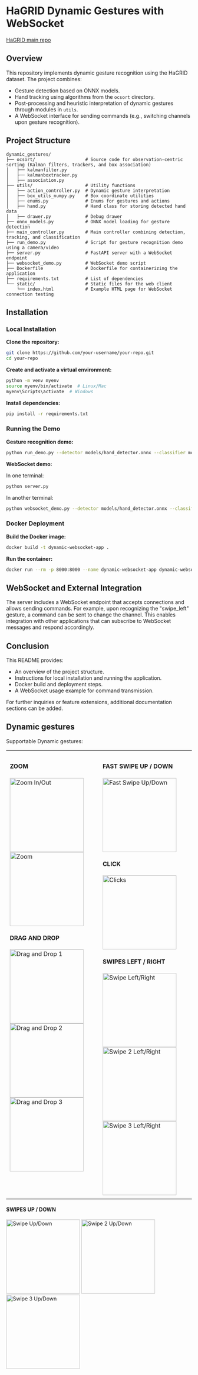 # HaGRID Dynamic Gestures with WebSocket

[HaGRID main repo](https://github.com/hukenovs/hagrid)

## Overview

This repository implements dynamic gesture recognition using the HaGRID dataset. The project combines:
- Gesture detection based on ONNX models.
- Hand tracking using algorithms from the `ocsort` directory.
- Post-processing and heuristic interpretation of dynamic gestures through modules in `utils`.
- A WebSocket interface for sending commands (e.g., switching channels upon gesture recognition).

## Project Structure

```
dynamic_gestures/
├── ocsort/                   # Source code for observation-centric sorting (Kalman filters, trackers, and box association)
│   ├── kalmanfilter.py       
│   ├── kalmanboxtracker.py   
│   ├── association.py        
├── utils/                    # Utility functions
│   ├── action_controller.py  # Dynamic gesture interpretation
│   ├── box_utils_numpy.py    # Box coordinate utilities
│   ├── enums.py              # Enums for gestures and actions
│   ├── hand.py               # Hand class for storing detected hand data
│   ├── drawer.py             # Debug drawer
├── onnx_models.py            # ONNX model loading for gesture detection
├── main_controller.py        # Main controller combining detection, tracking, and classification
├── run_demo.py               # Script for gesture recognition demo using a camera/video
├── server.py                 # FastAPI server with a WebSocket endpoint
├── websocket_demo.py         # WebSocket demo script
├── Dockerfile                # Dockerfile for containerizing the application
├── requirements.txt          # List of dependencies
└── static/                   # Static files for the web client
    └── index.html            # Example HTML page for WebSocket connection testing
```

## Installation

### Local Installation

**Clone the repository:**

   ```bash
   git clone https://github.com/your-username/your-repo.git
   cd your-repo
   ```

**Create and activate a virtual environment:**

   ```bash
   python -m venv myenv
   source myenv/bin/activate  # Linux/Mac
   myenv\Scripts\activate  # Windows
   ```

**Install dependencies:**

   ```bash
   pip install -r requirements.txt
   ```

### Running the Demo

**Gesture recognition demo:**

   ```bash
   python run_demo.py --detector models/hand_detector.onnx --classifier models/crops_classifier.onnx --debug
   ```

**WebSocket demo:**

   In one terminal:
   ```bash
   python server.py
   ```
   In another terminal:
   ```bash
   python websocket_demo.py --detector models/hand_detector.onnx --classifier models/crops_classifier.onnx --debug
   ```

### Docker Deployment

**Build the Docker image:**

   ```bash
   docker build -t dynamic-websocket-app .
   ```

**Run the container:**

   ```bash
   docker run --rm -p 8000:8000 --name dynamic-websocket-app dynamic-websocket-app
   ```

## WebSocket and External Integration

The server includes a WebSocket endpoint that accepts connections and allows sending commands. For example, upon recognizing the "swipe_left" gesture, a command can be sent to change the channel. This enables integration with other applications that can subscribe to WebSocket messages and respond accordingly.

## Conclusion

This README provides:
- An overview of the project structure.
- Instructions for local installation and running the application.
- Docker build and deployment steps.
- A WebSocket usage example for command transmission.

For further inquiries or feature extensions, additional documentation sections can be added.


## Dynamic gestures
Supportable Dynamic gestures:

<table style="width: 100%; table-layout: fixed;">
  <tr>
    <td valign="top" style="padding: 10px; text-align: left; min-height: 600px;">
      <h4 style="text-align: left;">ZOOM</h4>
      <div style="text-align: left;">
        <img src="images/zoom_in_out.gif" height="200" alt="Zoom In/Out">
        <img src="images/zoom.gif" height="200" alt="Zoom">
      </div>
      <h4 style="text-align: left;">DRAG AND DROP</h4>
      <div style="text-align: left;">
        <img src="images/dndv1.gif" height="200" alt="Drag and Drop 1">
        <img src="images/dndv2.gif" height="200" alt="Drag and Drop 2">
        <img src="images/dndv3.gif" height="200" alt="Drag and Drop 3">
      </div>
    </td>
    <td valign="top" style="padding: 10px; text-align: left; min-height: 600px;">
      <h4 style="text-align: left;">FAST SWIPE UP / DOWN</h4>
      <div style="text-align: left;">
        <img src="images/fast_up_down.gif" height="200" alt="Fast Swipe Up/Down">
      </div>
      <h4 style="text-align: left;">CLICK</h4>
      <div style="text-align: left;">
        <img src="images/clicks.gif" height="200" alt="Clicks">
      </div>
      <h4 style="text-align: left;">SWIPES LEFT / RIGHT</h4>
      <div style="text-align: left;">
        <img src="images/swipe_left_right.gif" height="200" alt="Swipe Left/Right">
        <img src="images/swipe2_left_right.gif" height="200" alt="Swipe 2 Left/Right">
        <img src="images/swipe3_left_right.gif" height="200" alt="Swipe 3 Left/Right">
      </div>
    </td>
  </tr>
</table>

<h4 style="text-align: left;">SWIPES UP / DOWN</h4>
<div style="text-align: left; min-height: 200px;">
  <img src="images/swipe_up_down.gif" height="200" alt="Swipe Up/Down">
  <img src="images/swipe2_up_down.gif" height="200" alt="Swipe 2 Up/Down">
  <img src="images/swipe3_up_down.gif" height="200" alt="Swipe 3 Up/Down">
</div>


    